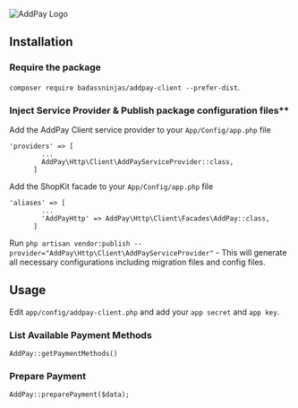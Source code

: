 ![AddPay Logo](http://i.imgur.com/jPCaBUK.png "ShopKit Logo")

## Installation

### Require the package

`composer require badassninjas/addpay-client --prefer-dist`.

### Inject Service Provider & Publish package configuration files**

Add the AddPay Client service provider to your `App/Config/app.php` file

```
'providers' => [
        ...        
        AddPay\Http\Client\AddPayServiceProvider::class,
      ]
```

Add the ShopKit facade to your `App/Config/app.php` file

```
'aliases' => [
        ...        
        'AddPayHttp' => AddPay\Http\Client\Facades\AddPay::class,
      ]
```

Run `php artisan vendor:publish --provider="AddPay\Http\Client\AddPayServiceProvider"` - This will generate all necessary configurations including migration files and config files.

## Usage

Edit `app/config/addpay-client.php` and add your `app secret` and `app key`.

### List Available Payment Methods
`AddPay::getPaymentMethods()`

### Prepare Payment
`AddPay::preparePayment($data);`

